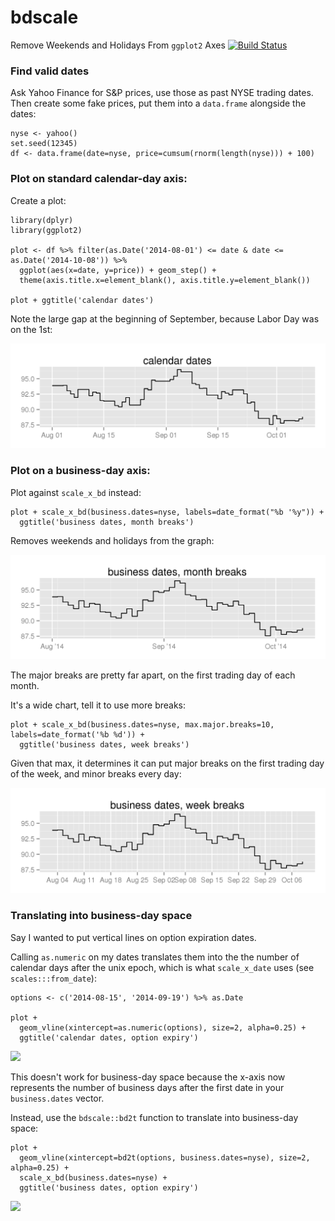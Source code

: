 bdscale
========

Remove Weekends and Holidays From `ggplot2` Axes [![Build Status](https://travis-ci.org/dvmlls/bdscale.svg?branch=master)](https://travis-ci.org/dvmlls/bdscale)

### Find valid dates

Ask Yahoo Finance for S&P prices, use those as past NYSE trading dates. Then create some fake prices, put them into a `data.frame` alongside the dates:

```
nyse <- yahoo()
set.seed(12345)
df <- data.frame(date=nyse, price=cumsum(rnorm(length(nyse))) + 100)
```

### Plot on standard calendar-day axis:

Create a plot:

```
library(dplyr)
library(ggplot2)

plot <- df %>% filter(as.Date('2014-08-01') <= date & date <= as.Date('2014-10-08')) %>% 
  ggplot(aes(x=date, y=price)) + geom_step() + 
  theme(axis.title.x=element_blank(), axis.title.y=element_blank())
  
plot + ggtitle('calendar dates')

```

Note the large gap at the beginning of September, because Labor Day was on the 1st:

<img src='man/figures/calendar.PNG'>

### Plot on a business-day axis:

Plot against `scale_x_bd` instead:

```
plot + scale_x_bd(business.dates=nyse, labels=date_format("%b '%y")) + 
  ggtitle('business dates, month breaks')
```

Removes weekends and holidays from the graph:

<img src='man/figures/business.month.PNG'>

The major breaks are pretty far apart, on the first trading day of each month. 

It's a wide chart, tell it to use more breaks:

```
plot + scale_x_bd(business.dates=nyse, max.major.breaks=10, labels=date_format('%b %d')) + 
  ggtitle('business dates, week breaks')
```

Given that max, it determines it can put major breaks on the first trading day of the week, and minor breaks every day:

<img src='man/figures/business.week.PNG'>

### Translating into business-day space

Say I wanted to put vertical lines on option expiration dates. 

Calling `as.numeric` on my dates translates them into the the number of calendar days after the unix epoch, which is what `scale_x_date` uses (see `scales:::from_date`):

```
options <- c('2014-08-15', '2014-09-19') %>% as.Date

plot + 
  geom_vline(xintercept=as.numeric(options), size=2, alpha=0.25) + 
  ggtitle('calendar dates, option expiry')
````

<img src='man/figures/calendar.options.PNG'>

This doesn't work for business-day space because the x-axis now represents the number of business days after the first date in your `business.dates` vector. 

Instead, use the `bdscale::bd2t` function to translate into business-day space:

```
plot + 
  geom_vline(xintercept=bd2t(options, business.dates=nyse), size=2, alpha=0.25) + 
  scale_x_bd(business.dates=nyse) +
  ggtitle('business dates, option expiry')
```

<img src='man/figures/business.options.PNG'>
